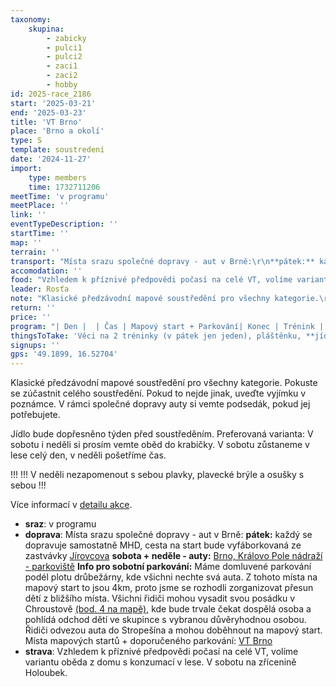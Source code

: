 ```yaml
---
taxonomy:
    skupina:
        - zabicky
        - pulci1
        - pulci2
        - zaci1
        - zaci2
        - hobby
id: 2025-race_2186
start: '2025-03-21'
end: '2025-03-23'
title: 'VT Brno'
place: 'Brno a okolí'
type: S
template: soustredeni
date: '2024-11-27'
import:
    type: members
    time: 1732711206
meetTime: 'v programu'
meetPlace: ''
link: ''
eventTypeDescription: ''
startTime: ''
map: ''
terrain: ''
transport: "Místa srazu společné dopravy - aut v Brně:\r\n**pátek:** každý se dopravuje samostatně MHD, cesta na start bude vyfáborkovaná ze zastvávky [Jírovcova](http://mapy.cz/s/kuhuvefepu)\r\n**sobota + neděle - auty:** [Brno, Královo Pole nádraží - parkoviště](http://mapy.cz/s/panemomago)\r\n**Info pro sobotní parkování:** Máme domluvené parkování podél plotu drůbežárny, kde všichni nechte svá auta. Z tohoto místa na mapový start to jsou 4km, proto jsme se rozhodli zorganizovat přesun dětí z bližšího místa. Všichni řidiči mohou vysadit svou posádku v Chroustově [(bod. 4 na mapě)](http://mapy.cz/s/dekubutate), kde bude trvale čekat dospělá osoba a pohlídá odchod dětí ve skupince s vybranou důvěryhodnou osobou. Řidiči odvezou auta do Stropešína a mohou doběhnout na mapový start.\r\nMísta mapových startů + doporučeného parkování: [VT Brno](http://mapy.cz/s/debakupaka)"
accomodation: ''
food: "Vzhledem k příznivé předpovědi počasí na celé VT, volíme variantu oběda z domu s konzumací v lese.\r\nV sobotu na zřícenině Holoubek."
leader: Rosťa
note: "Klasické předzávodní mapové soustředění pro všechny kategorie.\r\nPokuste se zúčastnit celého soustředění. Pokud to nejde jinak, uveďte vyjímku v poznámce. V rámci společné dopravy auty si vemte podsedák, pokud jej potřebujete.\r\n\r\nJídlo bude dopřesněno týden před soustředěním.\r\nPreferovaná varianta: V sobotu i neděli si prosím vemte oběd do krabičky.\r\nV sobotu zůstaneme v lese celý den, v neděli pošetříme čas.\r\n\r\n!!! !!!\_V neděli nezapomenout s sebou plavky, plavecké brýle a osušky s sebou !!!\r\n\r\nVíce informací v [detailu akce](https://zabiny.club/data/events/2025/2025-race_2186)."
return: ''
price: ''
program: "| Den |  | Čas | Mapový start + Parkování| Konec | Trénink | Poznámka\r\n|-----|------|-----|-----|-----|-----|\r\n| pátek | odpoledne | 16:00 | [Brno, Kohoutovice](https://mapy.cz/s/cacakahote) | 18:00 | COB, 1. úseky štafet | |\r\n| sobota | dopoledne | 8:45 | [Brno, Královo Pole nádraží - parkoviště](http://mapy.cz/s/panemomago) | | hvězdice a azimuty | |\r\n| | odpoledne | | | 18:00 | linie, krátké postupy, vrstevnicovka | |\r\n| neděle | dopoledne | 9:00 | [Brno, Královo Pole nádraží - parkoviště](http://mapy.cz/s/panemomago) |  | COB na krabičky | oběd a **SI čip** s sebou |\r\n| | odpoledne | 15:00 | [Brno, Kohoutovice](https://mapy.cz/s/lomemomura) | 16:30 | AquaPark Kohoutovice| plavky, plavecké brýle osuška s sebou |"
thingsToTake: 'Věci na 2 tréninky (v pátek jen jeden), pláštěnku, **jídlo + pití na celý den**, buzolu, mapník a dobrou náladu.'
signups: ''
gps: '49.1899, 16.52704'
---
```


Klasické předzávodní mapové soustředění pro všechny kategorie.
Pokuste se zúčastnit celého soustředění. Pokud to nejde jinak, uveďte vyjímku v poznámce. V rámci společné dopravy auty si vemte podsedák, pokud jej potřebujete.

Jídlo bude dopřesněno týden před soustředěním.
Preferovaná varianta: V sobotu i neděli si prosím vemte oběd do krabičky.
V sobotu zůstaneme v lese celý den, v neděli pošetříme čas.

!!! !!! V neděli nezapomenout s sebou plavky, plavecké brýle a osušky s sebou !!!

Více informací v [detailu akce](https://zabiny.club/data/events/2025/2025-race_2186).
* **sraz**: v programu
* **doprava**: Místa srazu společné dopravy - aut v Brně:
**pátek:** každý se dopravuje samostatně MHD, cesta na start bude vyfáborkovaná ze zastvávky [Jírovcova](http://mapy.cz/s/kuhuvefepu)
**sobota + neděle - auty:** [Brno, Královo Pole nádraží - parkoviště](http://mapy.cz/s/panemomago)
**Info pro sobotní parkování:** Máme domluvené parkování podél plotu drůbežárny, kde všichni nechte svá auta. Z tohoto místa na mapový start to jsou 4km, proto jsme se rozhodli zorganizovat přesun dětí z bližšího místa. Všichni řidiči mohou vysadit svou posádku v Chroustově [(bod. 4 na mapě)](http://mapy.cz/s/dekubutate), kde bude trvale čekat dospělá osoba a pohlídá odchod dětí ve skupince s vybranou důvěryhodnou osobou. Řidiči odvezou auta do Stropešína a mohou doběhnout na mapový start.
Místa mapových startů + doporučeného parkování: [VT Brno](http://mapy.cz/s/debakupaka)
* **strava**: Vzhledem k příznivé předpovědi počasí na celé VT, volíme variantu oběda z domu s konzumací v lese.
V sobotu na zřícenině Holoubek.
